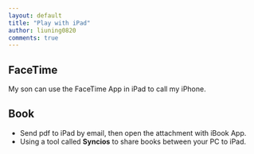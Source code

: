 ```yaml
---
layout: default
title: "Play with iPad"
author: liuning0820
comments: true
---
```


## FaceTime

My son can use the FaceTime App in iPad to call my iPhone.

## Book

- Send pdf to iPad by email, then open the attachment with iBook App.
- Using a tool called **Syncios** to share books between your PC to iPad.

